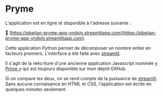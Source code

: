 # Pryme

L'application est en ligne et disponible à l'adresse suivante :

🚀 [https://pbejian-pryme-app-yndxjn.streamlitapp.com](https://pbejian-pryme-app-yndxjn.streamlitapp.com).


Cette application Python permet de décomposer un nombre entier en facteurs premiers. L'interface a été faite avec [streamlit](https://streamlit.io).

Il s'agit de la réécriture d'une ancienne application Javascript nommée [« Prime »](https://github.com/pbejian/prime) qui est toujours disponible sur mon dépôt GitHub.

Si on compare les deux, on se rend compte de la puissance de [streamlit](https://streamlit.io). Sans aucune connaisance en HTML et CSS, l'application est écrite en quelques minutes seulement.
